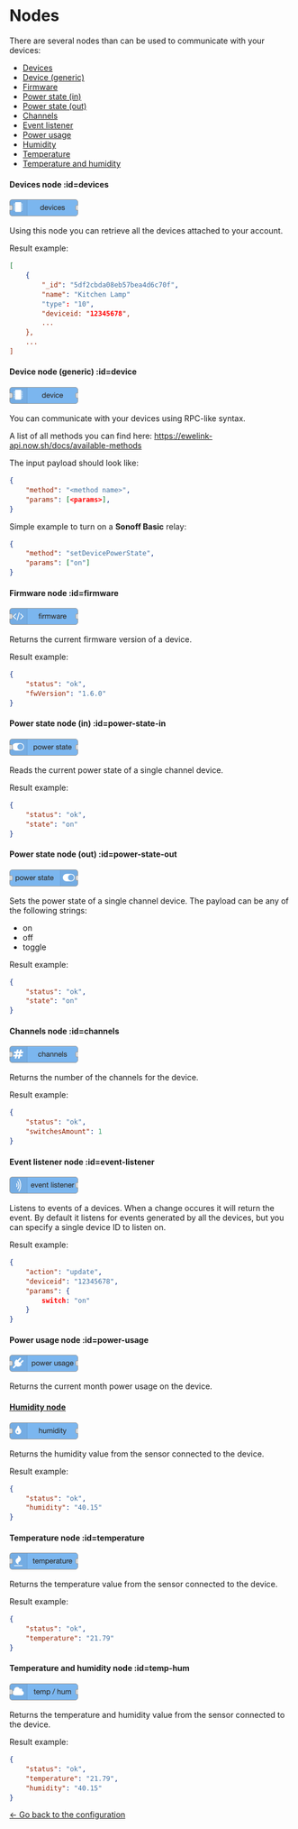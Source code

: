# Nodes

There are several nodes than can be used to communicate with your devices:
* [Devices](#devices)
* [Device (generic)](#device)
* [Firmware](#firmware)
* [Power state (in)](#power-state-in)
* [Power state (out)](#power-state-out)
* [Channels](#channels)
* [Event listener](#event-listener)
* [Power usage](#power-usage)
* [Humidity](#humidity)
* [Temperature](#temperature)
* [Temperature and humidity](#temp-hum)

#### Devices node :id=devices

![](images/nodes/devices.png)

Using this node you can retrieve all the devices attached to your account.

Result example:
```json
[
    {
        "_id": "5df2cbda08eb57bea4d6c70f",
        "name": "Kitchen Lamp"
        "type": "10",
        "deviceid: "12345678",
        ...
    },
    ...
]
```

#### Device node (generic) :id=device

![](images/nodes/device.png)

You can communicate with your devices using RPC-like syntax.

A list of all methods you can find here: https://ewelink-api.now.sh/docs/available-methods 

The input payload should look like:
```json
{
    "method": "<method name>",
    "params": [<params>],
}
```

Simple example to turn on a **Sonoff Basic** relay:
```json
{
    "method": "setDevicePowerState",
    "params": ["on"]
}
```

#### Firmware node :id=firmware

![](images/nodes/firmware.png)

Returns the current firmware version of a device.

Result example:
```json
{
    "status": "ok",
    "fwVersion": "1.6.0"
}
```

#### Power state node (in) :id=power-state-in

![](images/nodes/power-state-in.png)

Reads the current power state of a single channel device.

Result example:
```json
{
    "status": "ok",
    "state": "on"
}
```

#### Power state node (out) :id=power-state-out

![](images/nodes/power-state-out.png)

Sets the power state of a single channel device. The payload can be any of the following strings:
* on
* off
* toggle

Result example:
```json
{
    "status": "ok",
    "state": "on"
}
```

#### Channels node :id=channels

![](images/nodes/channels.png)

Returns the number of the channels for the device.

Result example:
```json
{
    "status": "ok",
    "switchesAmount": 1
}
```

#### Event listener node :id=event-listener

![](images/nodes/event-listener.png)

Listens to events of a devices. When a change occures it will return the event.
By default it listens for events generated by all the devices, but you can specify a single device ID to listen on.

Result example:
```json
{
    "action": "update",
    "deviceid": "12345678",
    "params": {
        switch: "on"
    }
}
```

#### Power usage node :id=power-usage

![](images/nodes/power-usage.png)

Returns the current month power usage on the device.

#### [Humidity node](#humidity-node)

![](images/nodes/humidity.png)

Returns the humidity value from the sensor connected to the device.

Result example:
```json
{
    "status": "ok",
    "humidity": "40.15"
}
```

#### Temperature node :id=temperature

![](images/nodes/temperature.png)

Returns the temperature value from the sensor connected to the device.

Result example:
```json
{
    "status": "ok",
    "temperature": "21.79"
}
```

#### Temperature and humidity node :id=temp-hum

![](images/nodes/temp-hum.png)

Returns the temperature and humidity value from the sensor connected to the device.

Result example:
```json
{
    "status": "ok",
    "temperature": "21.79",
    "humidity": "40.15"
}
```

[← Go back to the configuration](configuration.md)
